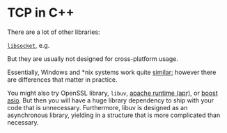 TCP in C++
==========

There are a lot of other libraries:

[`libsocket`](https://github.com/dermesser/libsocket), e.g.

But they are usually not designed for cross-platform usage.

Essentially, Windows and *nix systems work quite [similar](http://stackoverflow.com/a/28031039); however there are differences that matter in practice.

You might also try OpenSSL library, `libuv`,
[apache runtime (apr)](https://apr.apache.org/docs/apr/1.5/group__apr__network__io.html), or
[boost asio](TODO).
But then you will have a huge library dependency to ship with your code that is unnecessary.
Furthermore, libuv is designed as an asynchronous library, yielding in a structure that is more complicated than necessary.
